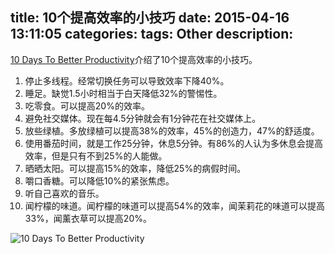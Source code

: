 title: 10个提高效率的小技巧
date: 2015-04-16 13:11:05
categories:
tags: Other
description:
---
[10 Days To Better Productivity](http://www.dailyinfographic.com/10-days-to-better-productivity-infographic)介绍了10个提高效率的小技巧。

1. 停止多线程。经常切换任务可以导致效率下降40%。  
2. 睡足。缺觉1.5小时相当于白天降低32%的警惕性。  
3. 吃零食。可以提高20%的效率。  
4. 避免社交媒体。现在每4.5分钟就会有1分钟花在社交媒体上。  
5. 放些绿植。多放绿植可以提高38%的效率，45%的创造力，47%的舒适度。  
6. 使用番茄时间，就是工作25分钟，休息5分钟。有86%的人认为多休息会提高效率，但是只有不到25%的人能做。  
7. 晒晒太阳。可以提高15%的效率，降低25%的病假时间。  
8. 嚼口香糖。可以降低10%的紧张焦虑。  
9. 听自己喜欢的音乐。  
10. 闻柠檬的味道。闻柠檬的味道可以提高54%的效率，闻茉莉花的味道可以提高33%，闻薰衣草可以提高20%。

![10 Days To Better Productivity](http://www.dailyinfographic.com/wp-content/uploads/2015/04/ProductivityTips.jpg)